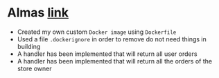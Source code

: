 # Almas [link](https://github.com/SuleymanDemirelKazakhstan/diploma-project-team-spirit/tree/backend/backend)
* Created my own custom `Docker image` using `Dockerfile`
* Used a file `.dockerignore` in order to remove do not need things in building
* A handler has been implemented that will return all user orders
* A handler has been implemented that will return all the orders of the store owner
